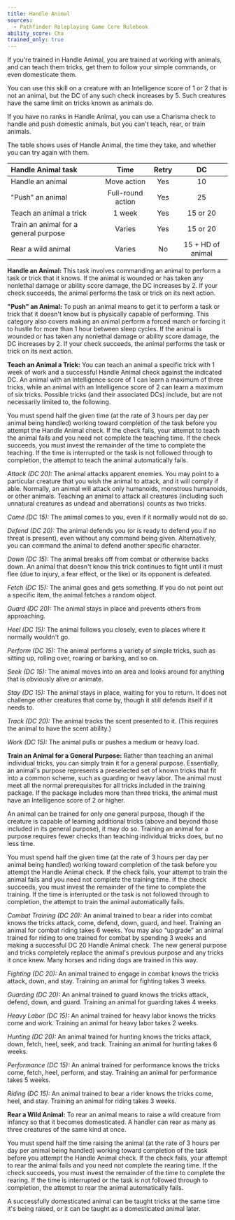 ```yaml
---
title: Handle Animal
sources:
  - Pathfinder Roleplaying Game Core Rulebook
ability_score: Cha
trained_only: true
---
```


If you're trained in Handle Animal, you are trained at working with animals, and can teach them tricks, get them to follow your simple commands, or even domesticate them.

You can use this skill on a creature with an Intelligence score of 1 or 2 that is not an animal, but the DC of any such check increases by 5. Such creatures have the same limit on tricks known as animals do.

If you have no ranks in Handle Animal, you can use a Charisma check to handle and push domestic animals, but you can't teach, rear, or train animals.

The table shows uses of Handle Animal, the time they take, and whether you can try again with them.

| Handle Animal task                    |       Time        | Retry |        DC         |
|:--------------------------------------|:-----------------:|:-----:|:-----------------:|
| Handle an animal                      |    Move action    |  Yes  |        10         |
| "Push" an animal                      | Full-round action |  Yes  |        25         |
| Teach an animal a trick               |      1 week       |  Yes  |     15 or 20      |
| Train an animal for a general purpose |      Varies       |  Yes  |     15 or 20      |
| Rear a wild animal                    |      Varies       |  No   | 15 + HD of animal |

**Handle an Animal:** This task involves commanding an animal to perform a task or trick that it knows. If the animal is wounded or has taken any nonlethal damage or ability score damage, the DC increases by 2. If your check succeeds, the animal performs the task or trick on its next action.

**"Push" an Animal:** To push an animal means to get it to perform a task or trick that it doesn't know but is physically capable of performing. This category also covers making an animal perform a forced march or forcing it to hustle for more than 1 hour between sleep cycles. If the animal is wounded or has taken any nonlethal damage or ability score damage, the DC increases by 2. If your check succeeds, the animal performs the task or trick on its next action.

**Teach an Animal a Trick:** You can teach an animal a specific trick with 1 week of work and a successful Handle Animal check against the indicated DC. An animal with an Intelligence score of 1 can learn a maximum of three tricks, while an animal with an Intelligence score of 2 can learn a maximum of six tricks. Possible tricks (and their associated DCs) include, but are not necessarily limited to, the following.

You must spend half the given time (at the rate of 3 hours per day per animal being handled) working toward completion of the task before you attempt the Handle Animal check. If the check fails, your attempt to teach the animal fails and you need not complete the teaching time. If the check succeeds, you must invest the remainder of the time to complete the teaching. If the time is interrupted or the task is not followed through to completion, the attempt to teach the animal automatically fails.

*Attack (DC 20):* The animal attacks apparent enemies. You may point to a particular creature that you wish the animal to attack, and it will comply if able. Normally, an animal will attack only humanoids, monstrous humanoids, or other animals. Teaching an animal to attack all creatures (including such unnatural creatures as undead and aberrations) counts as two tricks.

*Come (DC 15):* The animal comes to you, even if it normally would not do so.

*Defend (DC 20):* The animal defends you (or is ready to defend you if no threat is present), even without any command being given. Alternatively, you can command the animal to defend another specific character.

*Down (DC 15):* The animal breaks off from combat or otherwise backs down. An animal that doesn't know this trick continues to fight until it must flee (due to injury, a fear effect, or the like) or its opponent is defeated.

*Fetch (DC 15):* The animal goes and gets something. If you do not point out a specific item, the animal fetches a random object.

*Guard (DC 20):* The animal stays in place and prevents others from approaching.

*Heel (DC 15):* The animal follows you closely, even to places where it normally wouldn't go.

*Perform (DC 15):* The animal performs a variety of simple tricks, such as sitting up, rolling over, roaring or barking, and so on.

*Seek (DC 15):* The animal moves into an area and looks around for anything that is obviously alive or animate.

*Stay (DC 15):* The animal stays in place, waiting for you to return. It does not challenge other creatures that come by, though it still defends itself if it needs to.

*Track (DC 20):* The animal tracks the scent presented to it. (This requires the animal to have the scent ability.)

*Work (DC 15):* The animal pulls or pushes a medium or heavy load.

**Train an Animal for a General Purpose:** Rather than teaching an animal individual tricks, you can simply train it for a general purpose. Essentially, an animal's purpose represents a preselected set of known tricks that fit into a common scheme, such as guarding or heavy labor. The animal must meet all the normal prerequisites for all tricks included in the training package. If the package includes more than three tricks, the animal must have an Intelligence score of 2 or higher.

An animal can be trained for only one general purpose, though if the creature is capable of learning additional tricks (above and beyond those included in its general purpose), it may do so. Training an animal for a purpose requires fewer checks than teaching individual tricks does, but no less time.

You must spend half the given time (at the rate of 3 hours per day per animal being handled) working toward completion of the task before you attempt the Handle Animal check. If the check fails, your attempt to train the animal fails and you need not complete the training time. If the check succeeds, you must invest the remainder of the time to complete the training. If the time is interrupted or the task is not followed through to completion, the attempt to train the animal automatically fails.

*Combat Training (DC 20):* An animal trained to bear a rider into combat knows the tricks attack, come, defend, down, guard, and heel. Training an animal for combat riding takes 6 weeks. You may also “upgrade” an animal trained for riding to one trained for combat by spending 3 weeks and making a successful DC 20 Handle Animal check. The new general purpose and tricks completely replace the animal's previous purpose and any tricks it once knew. Many horses and riding dogs are trained in this way.

*Fighting (DC 20):* An animal trained to engage in combat knows the tricks attack, down, and stay. Training an animal for fighting takes 3 weeks.

*Guarding (DC 20):* An animal trained to guard knows the tricks attack, defend, down, and guard. Training an animal for guarding takes 4 weeks.

*Heavy Labor (DC 15):* An animal trained for heavy labor knows the tricks come and work. Training an animal for heavy labor takes 2 weeks.

*Hunting (DC 20):* An animal trained for hunting knows the tricks attack, down, fetch, heel, seek, and track. Training an animal for hunting takes 6 weeks.

*Performance (DC 15):* An animal trained for performance knows the tricks come, fetch, heel, perform, and stay. Training an animal for performance takes 5 weeks.

*Riding (DC 15):* An animal trained to bear a rider knows the tricks come, heel, and stay. Training an animal for riding takes 3 weeks.

**Rear a Wild Animal:** To rear an animal means to raise a wild creature from infancy so that it becomes domesticated. A handler can rear as many as three creatures of the same kind at once.

You must spend half the time raising the animal (at the rate of 3 hours per day per animal being handled) working toward completion of the task before you attempt the Handle Animal check. If the check fails, your attempt to rear the animal fails and you need not complete the rearing time. If the check succeeds, you must invest the remainder of the time to complete the rearing. If the time is interrupted or the task is not followed through to completion, the attempt to rear the animal automatically fails.

A successfully domesticated animal can be taught tricks at the same time it's being raised, or it can be taught as a domesticated animal later.
